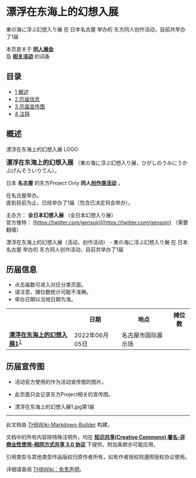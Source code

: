 # 漂浮在东海上的幻想入展

<!-- source html: G:\repos\THBWiki-Markdown-Builder\THBWikiMarkdown\Temp\main\9\9a\ns0%3A%E6%BC%82%E6%B5%AE%E5%9C%A8%E4%B8%9C%E6%B5%B7%E4%B8%8A%E7%9A%84%E5%B9%BB%E6%83%B3%E5%85%A5%E5%B1%95.html -->

東の海に浮ぶ幻想入り展 在 日本名古屋 举办的  东方同人创作活动，目前共举办了1届

本页是关于 **[同人展会](./同人展会.md#展会类活动)**   
及 **[相关活动](./相关活动.md)** 的词条

## 目录

- [1 概述](#概述)
- [2 历届信息](#历届信息)
- [3 历届宣传图](#历届宣传图)
- [4 注释](#注释)





## 概述
[](./文件-漂浮在东海上的幻想入展LOGO.png.md)  [](./文件-漂浮在东海上的幻想入展LOGO.png.md)漂浮在东海上的幻想入展 LOGO
  
<big> **漂浮在东海上的幻想入展** </big>（東の海に浮ぶ幻想入り展，ひがしのうみにうかぶげんそういりてん）。  
  
  
  
  
日本 **名古屋** 的东方Project Only **同人[创作类活动](./创作类活动.md#创作类活动)** 。  
  
在名古屋举办。  
直到目前为止，已经举办了1届（包含已决定将会举办）。  
  
  
  
  
主办方： **全日本幻想入展** （全日本幻想入り展）  
官方推特： [https://twitter.com/gensoiri](https://twitter.com/gensoiri) （需要翻墙）  
  
漂浮在东海上的幻想入展（活动，创作活动） - 東の海に浮ぶ幻想入り展 在 日本名古屋 举办的  东方同人创作活动，目前共举办了1届

## 历届信息
- 点击届数可进入对应分类页面。
- 请注意，摊位数统计可能不准确。
- 举办日期以当地日期为准。


<table>
<tbody><tr><th> </th><th>日期</th><th>地点</th><th>摊位数</th></tr>
<tr><td id="1"><b><a href="/展会作品列表?e=%E6%BC%82%E6%B5%AE%E5%9C%A8%E4%B8%9C%E6%B5%B7%E4%B8%8A%E7%9A%84%E5%B9%BB%E6%83%B3%E5%85%A5%E5%B1%95%231">漂浮在东海上的幻想入展1</a></b><sup id="cite_ref-1" class="reference"><a href="#cite_note-1">1</a></sup></td><td id="ev-1">2022年06月05日</td><td>名古屋市国际展示场<br><small><span style="color:grey;"></span></small></td><td></td></tr>
</tbody></table>



## 历届宣传图
- 活动官方使用的作为活动宣传图的图片。
- 此页面只会记录东方Project相关的宣传图。

- 漂浮在东海上的幻想入展1.jpg第1届


[^cite_note-1]: 作为[东方名华祭16](./东方名华祭.md)场内展会举办

  
  






---

此文档由 [THBWiki-Markdown-Builder](https://github.com/Delsin-Yu/THBWiki-Markdown-Builder) 构建。

文档中的所有内容除特殊注明外，均在 [**知识共享(Creative Commons) 署名-非商业性使用-相同方式共享 3.0 协议**](https://creativecommons.org/licenses/by-sa/3.0/deed.zh-hans) 下提供，附加条款亦可能应用。

引用类型与其他类型作品版权归原作者所有，如有作者授权则遵照授权协议使用。

详细请查阅 [THBWiki：免责声明](https://thbwiki.cc/THBWiki:%E5%85%8D%E8%B4%A3%E5%A3%B0%E6%98%8E)。

